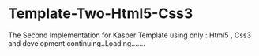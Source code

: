 # Template-Two-Html5-Css3
The Second Implementation for Kasper Template using only : Html5 , Css3 and development continuing..Loading.......

